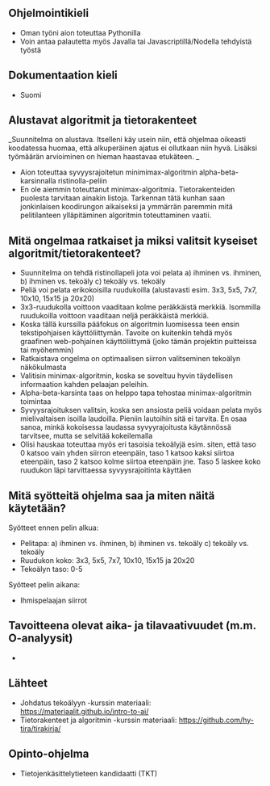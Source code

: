 ## Ohjelmointikieli
* Oman työni aion toteuttaa Pythonilla
* Voin antaa palautetta myös Javalla tai Javascriptillä/Nodella tehdyistä työstä

## Dokumentaation kieli
* Suomi

## Alustavat algoritmit ja tietorakenteet
_Suunnitelma on alustava. Itselleni käy usein niin, että ohjelmaa oikeasti koodatessa huomaa, että alkuperäinen ajatus ei ollutkaan niin hyvä. Lisäksi työmäärän arvioiminen on hieman haastavaa etukäteen. _
* Aion toteuttaa syvyysrajoitetun minimimax-algoritmin alpha-beta-karsinnalla ristinolla-peliin
* En ole aiemmin toteuttanut minimax-algoritmia. Tietorakenteiden puolesta tarvitaan ainakin listoja. Tarkennan tätä kunhan saan jonkinlaisen koodirungon aikaiseksi ja ymmärrän paremmin mitä pelitilanteen ylläpitäminen algoritmin toteuttaminen vaatii. 

## Mitä ongelmaa ratkaiset ja miksi valitsit kyseiset algoritmit/tietorakenteet?
* Suunnitelma on tehdä ristinollapeli jota voi pelata a) ihminen vs. ihminen, b) ihminen vs. tekoäly c) tekoäly vs. tekoäly
* Peliä voi pelata erikokoisilla ruudukoilla (alustavasti esim. 3x3, 5x5, 7x7, 10x10, 15x15 ja 20x20)
* 3x3-ruudukolla voittoon vaaditaan kolme peräkkäistä merkkiä. Isommilla ruudukoilla voittoon vaaditaan neljä peräkkäistä merkkiä.
* Koska tällä kurssilla pääfokus on algoritmin luomisessa teen ensin tekstipohjaisen käyttöliittymän. Tavoite on kuitenkin tehdä myös graafinen web-pohjainen käyttöliittymä (joko tämän projektin puitteissa tai myöhemmin)
* Ratkaistava ongelma on optimaalisen siirron valitseminen tekoälyn näkökulmasta
* Valitisin minimax-algoritmin, koska se soveltuu hyvin täydellisen informaation kahden pelaajan peleihin.
* Alpha-beta-karsinta taas on helppo tapa tehostaa minimax-algoritmin toimintaa 
* Syvyysrajoituksen valitsin, koska sen ansiosta peliä voidaan pelata myös mielivaltaisen isoilla laudoilla. Pieniin lautoihin sitä ei tarvita. En osaa sanoa, minkä kokoisessa laudassa syvyyrajoitusta käytännössä tarvitsee, mutta se selvitää kokeilemalla
* Olisi hauskaa toteuttaa myös eri tasoisia tekoälyjä esim. siten, että taso 0 katsoo vain yhden siirron eteenpäin, taso 1 katsoo kaksi siirtoa eteenpäin, taso 2 katsoo kolme siirtoa eteenpäin jne. Taso 5 laskee koko ruudukon läpi tarvittaessa syvyysrajoitinta käyttäen 


## Mitä syötteitä ohjelma saa ja miten näitä käytetään?
Syötteet ennen pelin alkua:
* Pelitapa: a) ihminen vs. ihminen, b) ihminen vs. tekoäly c) tekoäly vs. tekoäly
* Ruudukon koko: 3x3, 5x5, 7x7, 10x10, 15x15 ja 20x20
* Tekoälyn taso: 0-5

Syötteet pelin aikana: 
* Ihmispelaajan siirrot

## Tavoitteena olevat aika- ja tilavaativuudet (m.m. O-analyysit)
* 

## Lähteet
* Johdatus tekoälyyn -kurssin materiaali: https://materiaalit.github.io/intro-to-ai/
* Tietorakenteet ja algoritmin -kurssin materiaali: https://github.com/hy-tira/tirakirja/

## Opinto-ohjelma
* Tietojenkäsittelytieteen kandidaatti (TKT)
